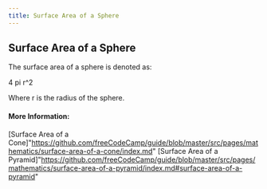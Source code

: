 ```yaml
---
title: Surface Area of a Sphere
---
```

## Surface Area of a Sphere



The surface area of a sphere is denoted as:

4 pi r^2

  Where r is the radius of the sphere.

#### More Information:
[Surface Area of a Cone]"https://github.com/freeCodeCamp/guide/blob/master/src/pages/mathematics/surface-area-of-a-cone/index.md"
[Surface Area of a Pyramid]"https://github.com/freeCodeCamp/guide/blob/master/src/pages/mathematics/surface-area-of-a-pyramid/index.md#surface-area-of-a-pyramid"

